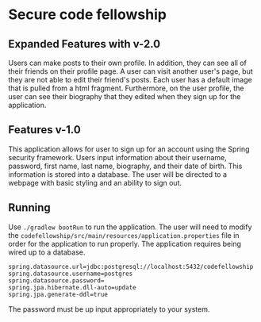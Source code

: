 # Secure code fellowship

## Expanded Features with v-2.0

Users can make posts to their own profile. In addition, they can see all of their friends on their profile page. A user can visit another user's page, but they are not able to edit their friend's posts. Each user has a default image that is pulled from a html fragment. Furthermore, on the user profile, the user can see their biography that they edited when they sign up for the application.

## Features v-1.0

This application allows for user to sign up for an account using the Spring security framework. Users input information about their username, password, first name, last name, biography, and their date of birth. This information is stored into a database. The user will be directed to a webpage with basic styling and an ability to sign out.

## Running 

Use `./gradlew bootRun` to run the application. The user will need to modify the `codefellowship/src/main/resources/application.properties` file in order for the application to run properly. The application requires being wired up to a database.

    spring.datasource.url=jdbc:postgresql://localhost:5432/codefellowship
    spring.datasource.username=postgres
    spring.datasource.password=
    spring.jpa.hibernate.dll-auto=update
    spring.jpa.generate-ddl=true

The password must be up input appropriately to your system.

